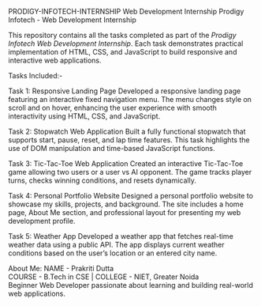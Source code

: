 PRODIGY-INFOTECH-INTERNSHIP
Web Development Internship
Prodigy Infotech - Web Development Internship

This repository contains all the tasks completed as part of the *Prodigy Infotech Web Development Internship*. Each task demonstrates practical implementation of HTML, CSS, and JavaScript to build responsive and interactive web applications.

Tasks Included:-

Task 1: Responsive Landing Page
Developed a responsive landing page featuring an interactive fixed navigation menu. The menu changes style on scroll and on hover, enhancing the user experience with smooth interactivity using HTML, CSS, and JavaScript.

Task 2: Stopwatch Web Application
Built a fully functional stopwatch that supports start, pause, reset, and lap time features. This task highlights the use of DOM manipulation and time-based JavaScript functions.

Task 3: Tic-Tac-Toe Web Application
Created an interactive Tic-Tac-Toe game allowing two users or a user vs AI opponent. The game tracks player turns, checks winning conditions, and resets dynamically.

Task 4: Personal Portfolio Website
Designed a personal portfolio website to showcase my skills, projects, and background. The site includes a home page, About Me section, and professional layout for presenting my web development profile.

Task 5: Weather App
Developed a weather app that fetches real-time weather data using a public API. The app displays current weather conditions based on the user’s location or an entered city name.

About Me:
NAME - Prakriti Dutta  
COURSE - B.Tech in CSE | COLLEGE - NIET, Greater Noida  
Beginner Web Developer passionate about learning and building real-world web applications.  
